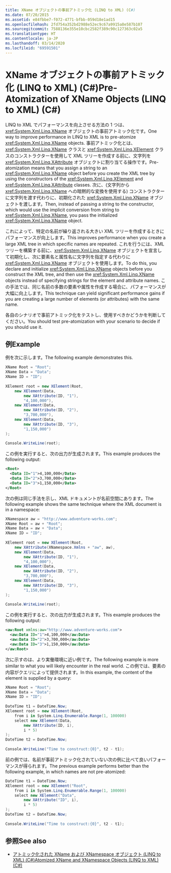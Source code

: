 ```yaml
---
title: XName オブジェクトの事前アトミック化 (LINQ to XML) (C#)
ms.date: 07/20/2015
ms.assetid: e84fbbe7-f072-4771-bfbb-059d18e1ad15
ms.openlocfilehash: 2fd754a352bd2988e52ec9c67a9915a8e587b107
ms.sourcegitcommit: 7588136e355e10cbc2582f389c90c127363c02a5
ms.translationtype: HT
ms.contentlocale: ja-JP
ms.lasthandoff: 03/14/2020
ms.locfileid: "69591501"
---
```

# <a name="pre-atomization-of-xname-objects-linq-to-xml-c"></a><span data-ttu-id="2222b-102">XName オブジェクトの事前アトミック化 (LINQ to XML) (C#)</span><span class="sxs-lookup"><span data-stu-id="2222b-102">Pre-Atomization of XName Objects (LINQ to XML) (C#)</span></span>
<span data-ttu-id="2222b-103">LINQ to XML でパフォーマンスを向上させる方法の 1 つは、<xref:System.Xml.Linq.XName> オブジェクトの事前アトミック化です。</span><span class="sxs-lookup"><span data-stu-id="2222b-103">One way to improve performance in LINQ to XML is to pre-atomize <xref:System.Xml.Linq.XName> objects.</span></span> <span data-ttu-id="2222b-104">事前アトミック化とは、<xref:System.Xml.Linq.XName> クラスと <xref:System.Xml.Linq.XElement> クラスのコンストラクターを使用して XML ツリーを作成する前に、文字列を <xref:System.Xml.Linq.XAttribute> オブジェクトに割り当てる操作です。</span><span class="sxs-lookup"><span data-stu-id="2222b-104">Pre-atomization means that you assign a string to an <xref:System.Xml.Linq.XName> object before you create the XML tree by using the constructors of the <xref:System.Xml.Linq.XElement> and  <xref:System.Xml.Linq.XAttribute> classes.</span></span> <span data-ttu-id="2222b-105">次に、(文字列から <xref:System.Xml.Linq.XName> への暗黙的な変換を使用する) コンストラクターに文字列を渡す代わりに、初期化された <xref:System.Xml.Linq.XName> オブジェクトを渡します。</span><span class="sxs-lookup"><span data-stu-id="2222b-105">Then, instead of passing a string to the constructor, which would use the implicit conversion from string to <xref:System.Xml.Linq.XName>, you pass the initialized <xref:System.Xml.Linq.XName> object.</span></span>  
  
 <span data-ttu-id="2222b-106">これによって、特定の名前が繰り返される大きい XML ツリーを作成するときにパフォーマンスが向上します。</span><span class="sxs-lookup"><span data-stu-id="2222b-106">This improves performance when you create a large XML tree in which specific names are repeated.</span></span> <span data-ttu-id="2222b-107">これを行うには、XML ツリーを構築する前に、<xref:System.Xml.Linq.XName> オブジェクトを宣言して初期化し、次に要素名と属性名に文字列を指定する代わりに <xref:System.Xml.Linq.XName> オブジェクトを使用します。</span><span class="sxs-lookup"><span data-stu-id="2222b-107">To do this, you declare and initialize <xref:System.Xml.Linq.XName> objects before you construct the XML tree, and then use the <xref:System.Xml.Linq.XName> objects instead of specifying strings for the element and attribute names.</span></span> <span data-ttu-id="2222b-108">この手法では、同じ名前の多数の要素や属性を作成する場合に、パフォーマンスが大幅に向上します。</span><span class="sxs-lookup"><span data-stu-id="2222b-108">This technique can yield significant performance gains if you are creating a large number of elements (or attributes) with the same name.</span></span>  
  
 <span data-ttu-id="2222b-109">各自のシナリオで事前アトミック化をテストし、使用すべきかどうかを判断してください。</span><span class="sxs-lookup"><span data-stu-id="2222b-109">You should test pre-atomization with your scenario to decide if you should use it.</span></span>  
  
## <a name="example"></a><span data-ttu-id="2222b-110">例</span><span class="sxs-lookup"><span data-stu-id="2222b-110">Example</span></span>  
 <span data-ttu-id="2222b-111">例を次に示します。</span><span class="sxs-lookup"><span data-stu-id="2222b-111">The following example demonstrates this.</span></span>  
  
```csharp  
XName Root = "Root";  
XName Data = "Data";  
XName ID = "ID";  
  
XElement root = new XElement(Root,  
    new XElement(Data,  
        new XAttribute(ID, "1"),  
        "4,100,000"),  
    new XElement(Data,  
        new XAttribute(ID, "2"),  
        "3,700,000"),  
    new XElement(Data,  
        new XAttribute(ID, "3"),  
        "1,150,000")  
);  
  
Console.WriteLine(root);  
```  
  
 <span data-ttu-id="2222b-112">この例を実行すると、次の出力が生成されます。</span><span class="sxs-lookup"><span data-stu-id="2222b-112">This example produces the following output:</span></span>  
  
```xml  
<Root>  
  <Data ID="1">4,100,000</Data>  
  <Data ID="2">3,700,000</Data>  
  <Data ID="3">1,150,000</Data>  
</Root>  
```  
  
 <span data-ttu-id="2222b-113">次の例は同じ手法を示し、XML ドキュメントが名前空間にあります。</span><span class="sxs-lookup"><span data-stu-id="2222b-113">The following example shows the same technique where the XML document is in a namespace:</span></span>  
  
```csharp  
XNamespace aw = "http://www.adventure-works.com";  
XName Root = aw + "Root";  
XName Data = aw + "Data";  
XName ID = "ID";  
  
XElement root = new XElement(Root,  
    new XAttribute(XNamespace.Xmlns + "aw", aw),  
    new XElement(Data,  
        new XAttribute(ID, "1"),  
        "4,100,000"),  
    new XElement(Data,  
        new XAttribute(ID, "2"),  
        "3,700,000"),  
    new XElement(Data,  
        new XAttribute(ID, "3"),  
        "1,150,000")  
);  
  
Console.WriteLine(root);  
```  
  
 <span data-ttu-id="2222b-114">この例を実行すると、次の出力が生成されます。</span><span class="sxs-lookup"><span data-stu-id="2222b-114">This example produces the following output:</span></span>  
  
```xml  
<aw:Root xmlns:aw="http://www.adventure-works.com">  
  <aw:Data ID="1">4,100,000</aw:Data>  
  <aw:Data ID="2">3,700,000</aw:Data>  
  <aw:Data ID="3">1,150,000</aw:Data>  
</aw:Root>  
```  
  
 <span data-ttu-id="2222b-115">次に示すのは、より実働環境に近い例です。</span><span class="sxs-lookup"><span data-stu-id="2222b-115">The following example is more similar to what you will likely encounter in the real world.</span></span> <span data-ttu-id="2222b-116">この例では、要素の内容がクエリによって提供されます。</span><span class="sxs-lookup"><span data-stu-id="2222b-116">In this example, the content of the element is supplied by a query:</span></span>  
  
```csharp  
XName Root = "Root";  
XName Data = "Data";  
XName ID = "ID";  
  
DateTime t1 = DateTime.Now;  
XElement root = new XElement(Root,  
    from i in System.Linq.Enumerable.Range(1, 100000)  
    select new XElement(Data,  
        new XAttribute(ID, i),  
        i * 5)  
);  
DateTime t2 = DateTime.Now;  
  
Console.WriteLine("Time to construct:{0}", t2 - t1);  
```  
  
 <span data-ttu-id="2222b-117">前の例では、名前が事前アトミック化されていない次の例に比べて良いパフォーマンスが得られます。</span><span class="sxs-lookup"><span data-stu-id="2222b-117">The previous example performs better than the following example, in which names are not pre-atomized:</span></span>  
  
```csharp  
DateTime t1 = DateTime.Now;  
XElement root = new XElement("Root",  
    from i in System.Linq.Enumerable.Range(1, 100000)  
    select new XElement("Data",  
        new XAttribute("ID", i),  
        i * 5)  
);  
DateTime t2 = DateTime.Now;  
  
Console.WriteLine("Time to construct:{0}", t2 - t1);  
```  
  
## <a name="see-also"></a><span data-ttu-id="2222b-118">参照</span><span class="sxs-lookup"><span data-stu-id="2222b-118">See also</span></span>

- [<span data-ttu-id="2222b-119">アトミック化された XName および XNamespace オブジェクト (LINQ to XML) (C#)</span><span class="sxs-lookup"><span data-stu-id="2222b-119">Atomized XName and XNamespace Objects (LINQ to XML) (C#)</span></span>](./atomized-xname-and-xnamespace-objects-linq-to-xml.md)
